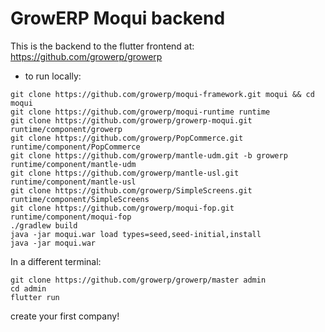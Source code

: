 # GrowERP Moqui backend

This is the backend to the flutter frontend at: https://github.com/growerp/growerp

- to run locally:
```
git clone https://github.com/growerp/moqui-framework.git moqui && cd moqui
git clone https://github.com/growerp/moqui-runtime runtime
git clone https://github.com/growerp/growerp-moqui.git runtime/component/growerp
git clone https://github.com/growerp/PopCommerce.git runtime/component/PopCommerce
git clone https://github.com/growerp/mantle-udm.git -b growerp runtime/component/mantle-udm
git clone https://github.com/growerp/mantle-usl.git runtime/component/mantle-usl
git clone https://github.com/growerp/SimpleScreens.git runtime/component/SimpleScreens
git clone https://github.com/growerp/moqui-fop.git runtime/component/moqui-fop
./gradlew build
java -jar moqui.war load types=seed,seed-initial,install
java -jar moqui.war
```

In a different terminal:
```
git clone https://github.com/growerp/growerp/master admin
cd admin
flutter run
```
create your first company!
